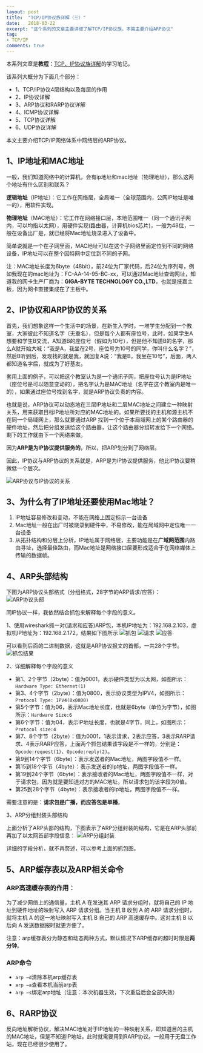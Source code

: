 ```yaml
---
layout: post
title:  "TCP/IP协议族详解（三）"
date:   2018-03-22
excerpt: "这个系列的文章主要详细了解TCP/IP协议族，本篇主要介绍ARP协议"
tag:
- TCP/IP
comments: true
---
```



本系列文章是**教程：**[TCP、IP协议族详解](http://study.163.com/course/courseMain.htm?courseId=1003343002)的学习笔记。

该系列大概分为下面几个部分：

- 1、TCP/IP协议4层结构以及每层的作用
- 2、IP协议详解
- 3、ARP协议和RARP协议详解
- 4、ICMP协议详解
- 5、TCP协议详解
- 6、UDP协议详解

本文主要介绍TCP/IP网络体系中网络层的ARP协议。

## 1、IP地址和MAC地址

一般，我们知道网络中的计算机，会有ip地址和mac地址（物理地址），那么这两个地址有什么区别和联系？

**逻辑地址**（IP地址）：它工作在网络层，全局唯一（全球范围内，公网IP地址是唯一的），用软件实现。

**物理地址**（MAC地址）：它工作在网络接口层，本地范围唯一（同一个通讯子网内，可以均指以太网），用硬件实现(路由器，计算机bios芯片)，一般为48位，一般在设备出厂是，就已经将Mac地址烧录进入了设备中。

简单说就是一个在子网里面，MAC地址可以在这个子网络里面定位到不同的网络设备，IP地址可以在整个因特网中定位到不同的子网。

注：MAC地址长度为6byte（48bit），前24位为厂家代码，后24位为序列号，例如我现在的mac地址为：FC-AA-14-95-BC-xx，可以通过Mac地址查询网址，知道我的网卡生产厂商为：**GIGA-BYTE TECHNOLOGY CO.,LTD**，也就是技嘉主板，因为网卡直接集成在了主板中。


## 2、IP协议和ARP协议的关系

首先，我们想象这样一个生活中的场景，在新生入学时，一堆学生分配到一个教室，大家彼此不知道名字（无重名），但是每个人都有座位号，此时，如果学生A想要和学生B交流，A知道B的座位号（假如为10号），但是他不知道B的名字，那么A就开始大喊：“我是A，我坐在2号，座位号为10号的同学，你叫什么名字？”，然后B听到后，发现找的就是我，就回复A说：“我是B，我坐在10号”，后面，两人都知道名字后，就成为了好基友。

套用上面的例子，可以把这个教室认为是一个通讯子网，把座位号认为是IP地址（座位号是可以随意变动的），把名字认为是MAC地址（名字在这个教室内是唯一的），如果通过座位号找到名字，就是ARP协议负责的内容。

也就是说，ARP协议可以动态地在三层IP地址和二层MAC地址之间建立一种映射关系，用来获取目标IP地址所对应的MAC地址的。如果所要找的主机和源主机不在同一个局域网上，那么就要通过ARP 找到一个位于本局域网上的某个路由器的硬件地址，然后把分组发送给这个路由器，让这个路由器分组转发给下一个网络。剩下的工作就由下一个网络来做。

因为**ARP是为IP协议提供服务的**，所以，把ARP划分到了网络层。

因此，IP协议与ARP协议的关系就是，ARP是为IP协议提供服务，他比IP协议要稍微低一个层次。

![ARP协议与IP协议的关系](/images/posts/tcp-ip/arp-ip.png)


## 3、为什么有了IP地址还要使用Mac地址？

1. IP地址容易修改和变动，不能在网络上固定标示一台设备
2. Mac地址一般在出厂时被烧录到硬件中，不易修改，能在局域网中定位唯一一台设备
3. 从拓扑结构和分层上分析，IP地址属于网络层，主要功能是在**广域网范围**内路由寻址，选择最佳路由，而Mac地址是网络接口层要形成适合于在网络媒体上传输的数据帧。


## 4、ARP头部结构

下图为ARP协议头部格式（分组格式，28字节的ARP请求/应答）：
![ARP协议头部](/images/posts/tcp-ip/arp-head.png)

同IP协议一样，我依然结合抓包来解释每个字段的意义。

1、使用wireshark抓一对(请求和应答)ARP包，本机IP地址为：192.168.2.103，虚拟机IP地址为：192.168.2.172，结果如下图所示
![抓包](/images/posts/tcp-ip/arp-wireshark-0.png)
![请求](/images/posts/tcp-ip/arp-wireshark-1.png)
![应答](/images/posts/tcp-ip/arp-wireshark-3.png)

可以看到后面的二进制数据，这就是ARP协议报文的首部，一共28个字节。
![抓包结果](/images/posts/tcp-ip/arp-wireshark-2.png)

2、详细解释每个字段的意义

- 第1、2个字节（2byte）：值为0001，表示硬件类型为以太网，如图所示：`Hardware Type: Ethernet(1)`
- 第3、4个字节（2byte）：值为0800，表示协议类型为IPV4，如图所示：`Protocol Type: IPV4(0x0800)`
- 第5个字节：值为06，表示Mac地址长度，也就是6byte（单位为字节），如图所示：`Hardware Size:6`
- 第6个字节：值为04，表示IP地址长度，也就是4字节，同上，如图所示：`Protocol size:4`
- 第7、8个字节（2byte）：值为0001，1表示请求，2表示应答，3表示RARP请求、4表示RARP应答，上面两个抓包结果该字段是不一样的，分别是：`Opcode:request(1)`、`Opcode:reply(2)`。
- 第9到14个字节（6byte）：表示发送者的Mac地址，两图字段值不一样。
- 第15到18个字节（4byte）：表示发送者的Ip地址，两图字段值不一样。
- 第19到24个字节（6byte）：表示接收者的Mac地址，两图字段值不一样，对于请求包，因为就是要知道对方的MAC地址，所以请求包的该字段为0值。
- 第25到28个字节（4byte）：表示接收者的Ip地址，两图字段值不一样。


需要注意的是：**请求包是广播，而应答包是单播**。

3、ARP分组封装头部结构

上面分析了ARP头部的结构，下图表示了ARP分组封装的结构，它是在ARP头部前再加了以太网首部字段信息：
![ARP分组封装](/images/posts/tcp-ip/arp-head-1.jpg)

详细的字段分析，就不再赘述，可以参考上面的抓包图。


## 5、ARP缓存表以及ARP相关命令

### ARP高速缓存表的作用：

为了减少网络上的通信量，主机 A 在发送其 ARP 请求分组时，就将自己的 IP 地址到硬件地址的映射写入 ARP 请求分组。当主机 B 收到 A 的 ARP 请求分组时，就将主机 A 的这一地址映射写入主机 B 自己的 ARP 高速缓存中。这对主机 B 以后向 A 发送数据报时就更方便了。

注意：arp缓存表分为静态和动态两种方式，默认情况下ARP缓存的超时时限是**两分钟**。


### ARP命令

- `arp –d`清除本机arp缓存表
- `arp –a`查看本机当前arp表
- `arp –s`绑定arp地址（注意：本次机器生效，下次重启后会全部失效）


## 6、RARP协议

反向地址解析协议，解决MAC地址对于IP地址的一种映射关系，即知道目的主机的MAC地址，但是不知道IP地址，此时就需要用到RARP协议。一般用于无盘工作站，现在已经很少使用了。
